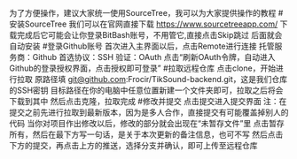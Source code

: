 为了方便操作，建议大家统一使用SourceTree，我可以为大家提供操作的教程
#安装SourceTree
我们可以在官网直接下载 https://www.sourcetreeapp.com/
下载完成后它可能会让你登录BitBash账号，不用管它,直接点击Skip跳过
后面就会自动安装
#登录Github账号
首次进入主界面以后，点击Remote进行连接
托管服务商：Github
首选协议：SSH
验证：OAuth
点击“刷新OAuth令牌，自动进入Github的登录授权界面，点击授权即可登录”
#拉取远程仓库
点击clone，开始进行拉取
原路径填 git@github.com:Frocir/TikSound-backend.git，这是我们仓库的SSH密钥
目标路径在你的电脑中任意位置新建一个文件夹即可，拉取之后将会下载到其中
然后点击克隆，拉取完成
#修改并提交
点击提交进入提交界面
注：在提交之前先进行拉取到最新版本，因为是多人合作，直接提交有可能覆盖掉别人的代码
当你对项目作出修改以后，修改的部分就会出现在“未暂存文件”里
点击暂存所有，然后在最下方写一句话，是关于本次更新的备注信息，也可不写
然后点击下方的提交，再点击上方的推送，选择分支并确认，即可上传至远程仓库
